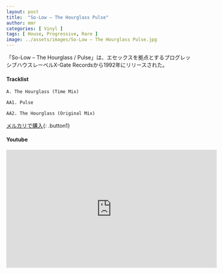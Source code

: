 ```yaml
---
layout: post
title:  "So-Low – The Hourglass Pulse"
author: mmr
categories: [ Vinyl ]
tags: [ House, Progressive, Rare ]
image: ../assets/images/So-Low – The Hourglass Pulse.jpg
---
```


「So-Low – The Hourglass / Pulse」は、エセックスを拠点とするプログレッシブハウスレーベルX-Gate Recordsから1992年にリリースされた。

#### Tracklist
```md
A. The Hourglass (Time Mix)

AA1. Pulse

AA2. The Hourglass (Original Mix)
```

[メルカリで購入](https://jp.mercari.com/item/m80454443791?afid=6142608987){: .button1}

#### Youtube
<iframe width="560" height="315" src="https://www.youtube.com/embed/26hZAJyKIeA?si=vKElcAaTuPuYaPAk" title="YouTube video player" frameborder="0" allow="accelerometer; autoplay; clipboard-write; encrypted-media; gyroscope; picture-in-picture; web-share" referrerpolicy="strict-origin-when-cross-origin" allowfullscreen></iframe>